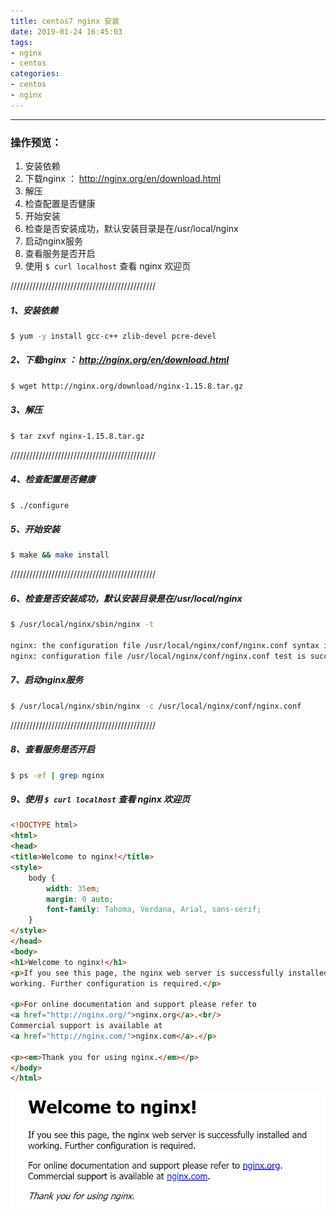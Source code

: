 ```yaml
---
title: centos7 nginx 安装
date: 2019-01-24 16:45:03
tags:
- nginx
- centos
categories: 
- centos
- nginx
---
```


<hr>

### 操作预览：
1. 安装依赖
2. 下载nginx ： http://nginx.org/en/download.html
3. 解压
4. 检查配置是否健康
5. 开始安装
6. 检查是否安装成功，默认安装目录是在/usr/local/nginx
7. 启动nginx服务
8. 查看服务是否开启
9. 使用 `$ curl localhost` 查看 nginx 欢迎页 

<!--more--> 

//////////////////////////////////////////////


##### 1、安装依赖
```bash
$ yum -y install gcc-c++ zlib-devel pcre-devel
```

##### 2、下载nginx ： http://nginx.org/en/download.html
```bash
$ wget http://nginx.org/download/nginx-1.15.8.tar.gz
```

##### 3、解压
```bash
$ tar zxvf nginx-1.15.8.tar.gz
```

//////////////////////////////////////////////

##### 4、检查配置是否健康
```bash
$ ./configure
```

##### 5、开始安装
```bash
$ make && make install
```

//////////////////////////////////////////////

##### 6、检查是否安装成功，默认安装目录是在/usr/local/nginx
```bash
$ /usr/local/nginx/sbin/nginx -t

nginx: the configuration file /usr/local/nginx/conf/nginx.conf syntax is ok
nginx: configuration file /usr/local/nginx/conf/nginx.conf test is successful
```

##### 7、启动nginx服务
```bash
$ /usr/local/nginx/sbin/nginx -c /usr/local/nginx/conf/nginx.conf
```

//////////////////////////////////////////////

##### 8、查看服务是否开启
```bash
$ ps -ef | grep nginx
```

##### 9、使用 `$ curl localhost` 查看 nginx 欢迎页 
```html
<!DOCTYPE html>
<html>
<head>
<title>Welcome to nginx!</title>
<style>
    body {
        width: 35em;
        margin: 0 auto;
        font-family: Tahoma, Verdana, Arial, sans-serif;
    }
</style>
</head>
<body>
<h1>Welcome to nginx!</h1>
<p>If you see this page, the nginx web server is successfully installed and
working. Further configuration is required.</p>

<p>For online documentation and support please refer to
<a href="http://nginx.org/">nginx.org</a>.<br/>
Commercial support is available at
<a href="http://nginx.com/">nginx.com</a>.</p>

<p><em>Thank you for using nginx.</em></p>
</body>
</html>
```

![Welcome to nginx!](nginx安装/1.png)